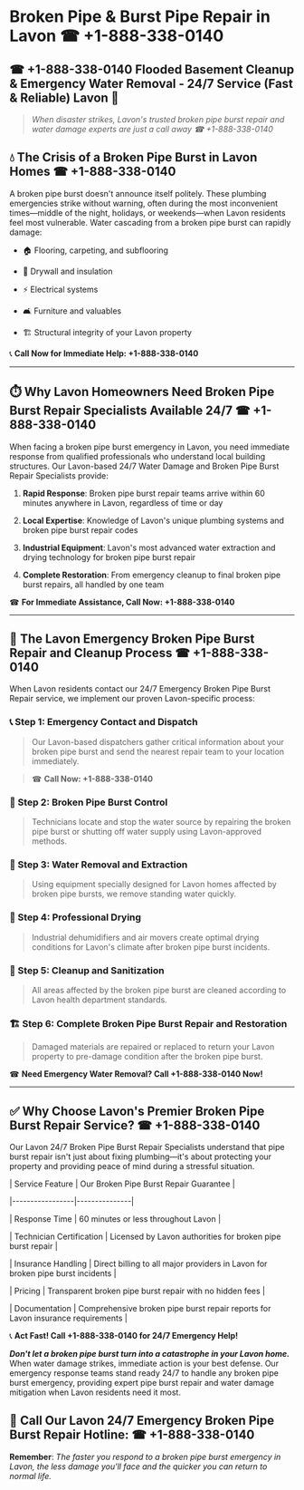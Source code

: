 # Broken Pipe & Burst Pipe Repair in Lavon ☎ +1-888-338-0140  
## ☎ +1-888-338-0140 Flooded Basement Cleanup & Emergency Water Removal - 24/7 Service (Fast & Reliable) Lavon 🚨  

> *When disaster strikes, Lavon's trusted broken pipe burst repair and water damage experts are just a call away ☎ +1-888-338-0140*  

## 💧 The Crisis of a Broken Pipe Burst in Lavon Homes ☎ +1-888-338-0140  

A broken pipe burst doesn't announce itself politely. These plumbing emergencies strike without warning, often during the most inconvenient times—middle of the night, holidays, or weekends—when Lavon residents feel most vulnerable. Water cascading from a broken pipe burst can rapidly damage:  

* 🏠 Flooring, carpeting, and subflooring  
* 🧱 Drywall and insulation  
* ⚡ Electrical systems  
* 🛋️ Furniture and valuables  
* 🏗️ Structural integrity of your Lavon property  

📞 **Call Now for Immediate Help: +1-888-338-0140**  

---  

## ⏱️ Why Lavon Homeowners Need Broken Pipe Burst Repair Specialists Available 24/7 ☎ +1-888-338-0140  

When facing a broken pipe burst emergency in Lavon, you need immediate response from qualified professionals who understand local building structures. Our Lavon-based 24/7 Water Damage and Broken Pipe Burst Repair Specialists provide:  

1. **Rapid Response**: Broken pipe burst repair teams arrive within 60 minutes anywhere in Lavon, regardless of time or day  
2. **Local Expertise**: Knowledge of Lavon's unique plumbing systems and broken pipe burst repair codes  
3. **Industrial Equipment**: Lavon's most advanced water extraction and drying technology for broken pipe burst repair  
4. **Complete Restoration**: From emergency cleanup to final broken pipe burst repairs, all handled by one team  

☎ **For Immediate Assistance, Call Now: +1-888-338-0140**  

---  

## 🔧 The Lavon Emergency Broken Pipe Burst Repair and Cleanup Process ☎ +1-888-338-0140  

When Lavon residents contact our 24/7 Emergency Broken Pipe Burst Repair service, we implement our proven Lavon-specific process:  

### 📞 Step 1: Emergency Contact and Dispatch  
> Our Lavon-based dispatchers gather critical information about your broken pipe burst and send the nearest repair team to your location immediately.  
> ☎ **Call Now: +1-888-338-0140**  

### 🚿 Step 2: Broken Pipe Burst Control  
> Technicians locate and stop the water source by repairing the broken pipe burst or shutting off water supply using Lavon-approved methods.  

### 🌊 Step 3: Water Removal and Extraction  
> Using equipment specially designed for Lavon homes affected by broken pipe bursts, we remove standing water quickly.  

### 💨 Step 4: Professional Drying  
> Industrial dehumidifiers and air movers create optimal drying conditions for Lavon's climate after broken pipe burst incidents.  

### 🧼 Step 5: Cleanup and Sanitization  
> All areas affected by the broken pipe burst are cleaned according to Lavon health department standards.  

### 🏗️ Step 6: Complete Broken Pipe Burst Repair and Restoration  
> Damaged materials are repaired or replaced to return your Lavon property to pre-damage condition after the broken pipe burst.  

☎ **Need Emergency Water Removal? Call +1-888-338-0140 Now!**  

---  

## ✅ Why Choose Lavon's Premier Broken Pipe Burst Repair Service? ☎ +1-888-338-0140  

Our Lavon 24/7 Broken Pipe Burst Repair Specialists understand that pipe burst repair isn't just about fixing plumbing—it's about protecting your property and providing peace of mind during a stressful situation.  

| Service Feature | Our Broken Pipe Burst Repair Guarantee |  
|-----------------|---------------|  
| Response Time | 60 minutes or less throughout Lavon |  
| Technician Certification | Licensed by Lavon authorities for broken pipe burst repair |  
| Insurance Handling | Direct billing to all major providers in Lavon for broken pipe burst incidents |  
| Pricing | Transparent broken pipe burst repair with no hidden fees |  
| Documentation | Comprehensive broken pipe burst repair reports for Lavon insurance requirements |  

📞 **Act Fast! Call +1-888-338-0140 for 24/7 Emergency Help!**  

***Don't let a broken pipe burst turn into a catastrophe in your Lavon home.*** When water damage strikes, immediate action is your best defense. Our emergency response teams stand ready 24/7 to handle any broken pipe burst emergency, providing expert pipe burst repair and water damage mitigation when Lavon residents need it most.  

## 📱 Call Our Lavon 24/7 Emergency Broken Pipe Burst Repair Hotline: ☎ +1-888-338-0140  

**Remember**: *The faster you respond to a broken pipe burst emergency in Lavon, the less damage you'll face and the quicker you can return to normal life.*